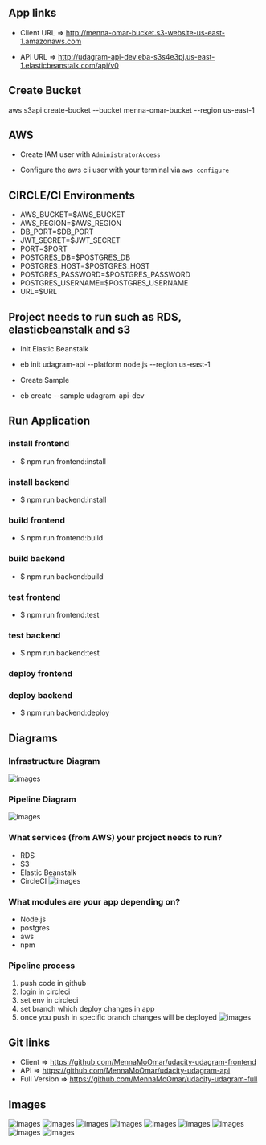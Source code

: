 ## App links

- Client URL => http://menna-omar-bucket.s3-website-us-east-1.amazonaws.com

- API URL => http://udagram-api-dev.eba-s3s4e3pj.us-east-1.elasticbeanstalk.com/api/v0


## Create Bucket
aws s3api create-bucket --bucket menna-omar-bucket --region us-east-1


## AWS
- Create IAM user with `AdministratorAccess`

- Configure the aws cli user with your terminal via `aws configure`

## CIRCLE/CI Environments
- AWS_BUCKET=$AWS_BUCKET
- AWS_REGION=$AWS_REGION
- DB_PORT=$DB_PORT
- JWT_SECRET=$JWT_SECRET
- PORT=$PORT
- POSTGRES_DB=$POSTGRES_DB
- POSTGRES_HOST=$POSTGRES_HOST
- POSTGRES_PASSWORD=$POSTGRES_PASSWORD
- POSTGRES_USERNAME=$POSTGRES_USERNAME
- URL=$URL

## Project needs to run such as RDS, elasticbeanstalk and s3

- Init Elastic Beanstalk
- eb init udagram-api --platform node.js --region us-east-1

- Create Sample
- eb create --sample udagram-api-dev

## Run Application
### install frontend
- $ npm run frontend:install
### install backend
- $ npm run backend:install
### build frontend
- $ npm run frontend:build
### build backend
- $ npm run backend:build
### test frontend
- $ npm run frontend:test
### test backend
- $ npm run backend:test
### deploy frontend
### deploy backend
- $ npm run backend:deploy

## Diagrams
### Infrastructure Diagram
![images](./documentation/images/Infrastructure%20Diagram.png)

### Pipeline Diagram
![images](./documentation/images/pipeline%20Diagram.png)

### What services (from AWS) your project needs to run?
- RDS
- S3
- Elastic Beanstalk
- CircleCI
![images](./documentation/images/Infrastructure.png)


### What modules are your app depending on?
- Node.js
- postgres
- aws
- npm


### Pipeline process
1. push code in github
2. login in circleci
3. set env in circleci
4. set branch which deploy changes in app
5. once you push in specific branch changes will be deployed
![images](./documentation/images/Pipeline%20process_.png)


## Git links

- Client => https://github.com/MennaMoOmar/udacity-udagram-frontend
- API => https://github.com/MennaMoOmar/udacity-udagram-api
- Full Version => https://github.com/MennaMoOmar/udacity-udagram-full

## Images
![images](./documentation/images/database.png)
![images](./documentation/images/database2.png)
![images](./documentation/images/bucket.png)
![images](./documentation/images/bucket%20policy.png)
![images](./documentation/images/elastic.png)
![images](./documentation/images/deployed-frontend.png)
![images](./documentation/images/deployed-api.png)
![images](./documentation/images/circleci.png)
![images](./documentation/images/circleci2.png)
